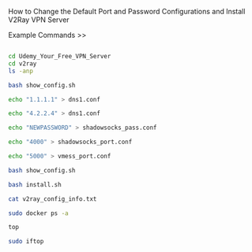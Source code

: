 How to Change the Default Port and Password Configurations and Install V2Ray VPN Server

Example Commands >>
```bash

cd Udemy_Your_Free_VPN_Server
cd v2ray
ls -anp

bash show_config.sh

echo "1.1.1.1" > dns1.conf

echo "4.2.2.4" > dns1.conf

echo "NEWPASSWORD" > shadowsocks_pass.conf

echo "4000" > shadowsocks_port.conf

echo "5000" > vmess_port.conf

bash show_config.sh

bash install.sh

cat v2ray_config_info.txt

sudo docker ps -a

top

sudo iftop

```

